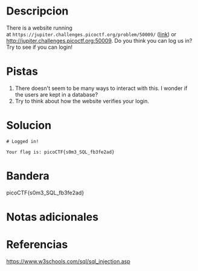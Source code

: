 # Descripcion

There is a website running at `https://jupiter.challenges.picoctf.org/problem/50009/` ([link](https://jupiter.challenges.picoctf.org/problem/50009/)) or http://jupiter.challenges.picoctf.org:50009. Do you think you can log us in? Try to see if you can login!

# Pistas
1. There doesn't seem to be many ways to interact with this. I wonder if the users are kept in a database?
2. Try to think about how the website verifies your login.

# Solucion
```
# Logged in!

Your flag is: picoCTF{s0m3_SQL_fb3fe2ad}
```

# Bandera
picoCTF{s0m3_SQL_fb3fe2ad}

# Notas adicionales


# Referencias
https://www.w3schools.com/sql/sql_injection.asp
